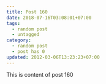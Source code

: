 ```yaml
---
title: Post 160
date: 2018-07-16T03:08:01+07:00
tags:
  - random post
  - untagged
category:
  - random post
  - post has 0
updated: 2012-03-06T13:23:23+07:00
---
```

This is content of post 160